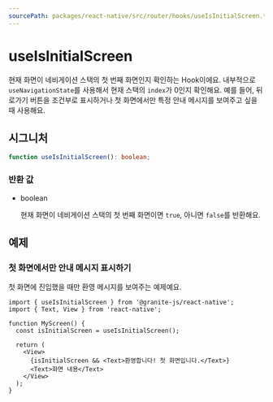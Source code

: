 ```yaml
---
sourcePath: packages/react-native/src/router/hooks/useIsInitialScreen.ts
---
```


# useIsInitialScreen

현재 화면이 네비게이션 스택의 첫 번째 화면인지 확인하는 Hook이에요.
내부적으로 `useNavigationState`를 사용해서 현재 스택의 `index`가 0인지 확인해요.
예를 들어, 뒤로가기 버튼을 조건부로 표시하거나 첫 화면에서만 특정 안내 메시지를 보여주고 싶을 때 사용해요.

## 시그니처

```typescript
function useIsInitialScreen(): boolean;
```

### 반환 값

<ul class="post-parameters-ul">
  <li class="post-parameters-li post-parameters-li-root">
    <span class="post-parameters--type">boolean</span>
    <br />
    <p class="post-parameters--description">현재 화면이 네비게이션 스택의 첫 번째 화면이면 <code>true</code>, 아니면 <code>false</code>를 반환해요.</p>
  </li>
</ul>

## 예제

### 첫 화면에서만 안내 메시지 표시하기

첫 화면에 진입했을 때만 환영 메시지를 보여주는 예제예요.

```tsx
import { useIsInitialScreen } from '@granite-js/react-native';
import { Text, View } from 'react-native';

function MyScreen() {
  const isInitialScreen = useIsInitialScreen();

  return (
    <View>
      {isInitialScreen && <Text>환영합니다! 첫 화면입니다.</Text>}
      <Text>화면 내용</Text>
    </View>
  );
}
```
